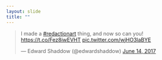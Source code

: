 ```yaml
---
layout: slide
title: ""
---
```


<section>
<blockquote class="twitter-tweet stretch" data-lang="en"><p lang="en" dir="ltr">I made a <a href="https://twitter.com/hashtag/redactionart?src=hash">#redactionart</a> thing, and now so can you! <a href="https://t.co/Fez8iwEVHT">https://t.co/Fez8iwEVHT</a> <a href="https://t.co/wjHO3laBYE">pic.twitter.com/wjHO3laBYE</a></p>&mdash; Edward Shaddow (@edwardshaddow) <a href="https://twitter.com/edwardshaddow/status/874902961981464576">June 14, 2017</a></blockquote>
<script async src="//platform.twitter.com/widgets.js" charset="utf-8"></script>
</section>
